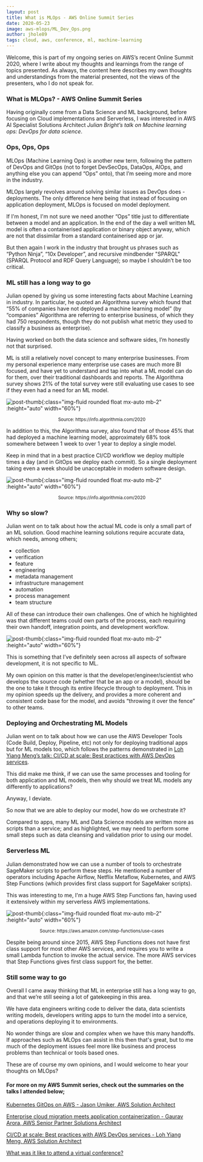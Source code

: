 ```yaml
---
layout: post
title: What is MLOps - AWS Online Summit Series
date: 2020-05-23
image: aws-mlops/ML_Dev_Ops.png
author: jhole89
tags: cloud, aws, conference, ml, machine-learning
---
```


Welcome, this is part of my ongoing series on AWS’s recent Online Summit 2020, where I write about my thoughts and
learnings from the range of topics presented. As always, the content here describes my own thoughts and understandings
from the material presented, not the views of the presenters, who I do not speak for.

### What is MLOps? - AWS Online Summit Series

Having originally come from a Data Science and ML background, before focusing on Cloud implementations and Serverless, I
was interested in AWS AI Specialist Solutions Architect *Julian Bright’s talk on Machine learning ops: DevOps for data
science*.

### Ops, Ops, Ops

MLOps (Machine Learning Ops) is another new term, following the pattern of DevOps and GitOps (not to forget DevSecOps,
DataOps, AIOps, and anything else you can append “Ops” onto), that I’m seeing more and more in the industry.

MLOps largely revolves around solving similar issues as DevOps does - deployments. The only difference here being that
instead of focusing on application deployment, MLOps is focused on model deployment.

If I'm honest, I'm not sure we need another “Ops” title just to differentiate between a model and an application. In the
end of the day a well written ML model is often a containerised application or binary object anyway, which are not that
dissimilar from a standard containerised app or jar.

But then again I work in the industry that brought us phrases such as “Python Ninja”, “10x Developer”, and recursive
mindbender "SPARQL" (SPARQL Protocol and RDF Query Language); so maybe I shouldn’t be too critical.

### ML still has a long way to go

Julian opened by giving us some interesting facts about Machine Learning in industry. In particular, he quoted an
Algorithma survey which found that “55% of companies have not deployed a machine learning model” (by “companies”
Algorithma are referring to enterprise business, of which they had 750 respondents, though they do not publish what
metric they used to classify a business as enterprise).

Having worked on both the data science and software sides, I’m honestly not that surprised.

ML is still a relatively novel concept to many enterprise businesses. From my personal experience many enterprise use
cases are much more BI focused, and have yet to understand and tap into what a ML model can do for them, over their
traditional dashboards and reports. The Algorithma survey shows 21% of the total survey were still evaluating use cases
to see if they even had a need for an ML model.

![post-thumb]({{site.baseurl}}/assets/images/blog/aws-mlops/algorithma.png){:class="img-fluid rounded float mx-auto mb-2" :height="auto" width="60%"}
<center><sup>Source: https://info.algorithmia.com/2020</sup></center>

In addition to this, the Algorithma survey, also found that of those 45% that had deployed a machine learning model,
approximately 68% took somewhere between 1 week to over 1 year to deploy a single model.

Keep in mind that in a best practice CI/CD workflow we deploy multiple times a day (and in GitOps we deploy each
commit). So a single deployment taking even a week should be unacceptable in modern software design.

![post-thumb]({{site.baseurl}}/assets/images/blog/aws-mlops/algorithma2.png){:class="img-fluid rounded float mx-auto mb-2" :height="auto" width="60%"}
<center><sup>Source: https://info.algorithmia.com/2020</sup></center>

### Why so slow?

Julian went on to talk about how the actual ML code is only a small part of an ML solution. Good machine learning
solutions require accurate data, which needs, among others; 
- collection 
- verification
- feature
- engineering
- metadata management
- infrastructure management
- automation
- process management
- team structure

All of these can introduce their own challenges. One of which he highlighted was that different teams could own parts of
the process, each requiring their own handoff, integration points, and development workflow.

![post-thumb]({{site.baseurl}}/assets/images/blog/aws-mlops/process.png){:class="img-fluid rounded float mx-auto mb-2" :height="auto" width="60%"}

This is something that I’ve definitely seen across all aspects of software development, it is not specific to ML.

My own opinion on this matter is that the developer/engineer/scientist who develops the source code (whether that be an
app or a model), should be the one to take it through its entire lifecycle through to deployment. This in my opinion
speeds up the delivery, and provides a more coherent and consistent code base for the model, and avoids “throwing it
over the fence” to other teams.

### Deploying and Orchestrating ML Models

Julian went on to talk about how we can use the AWS Developer Tools (Code Build, Deploy, Pipeline, etc) not only for
deploying traditional apps but for ML models too, which follows the patterns demonstrated in [Loh Yiang Meng’s talk:
CI/CD at scale: Best practices with AWS DevOps services]({{site.baseurl}}/2020/05/22/cicd-at-scale/).

This did make me think, if we can use the same processes and tooling for both application and ML models, then why should
we treat ML models any differently to applications?

Anyway, I deviate. 

So now that we are able to deploy our model, how do we orchestrate it?

Compared to apps, many ML and Data Science models are written more as scripts than a service; and as highlighted, we may
need to perform some small steps such as data cleansing and validation prior to using our model.

### Serverless ML

Julian demonstrated how we can use a number of tools to orchestrate SageMaker scripts to perform these steps. He
mentioned a number of operators including Apache Airflow, Netflix Metaflow, Kubernetes, and AWS Step Functions (which
provides first class support for SageMaker scripts).

This was interesting to me, I'm a huge AWS Step Functions fan, having used it extensively within my serverless AWS
implementations.

![post-thumb]({{site.baseurl}}/assets/images/blog/aws-mlops/step_func.png){:class="img-fluid rounded float mx-auto mb-2" :height="auto" width="60%"}
<center><sup>Source: https://aws.amazon.com/step-functions/use-cases</sup></center>

Despite being around since 2015, AWS Step Functions does not have first class support for most other AWS services, and
requires you to write a small Lambda function to invoke the actual service. The more AWS services that Step Functions
gives first class support for, the better.

### Still some way to go

Overall I came away thinking that ML in enterprise still has a long way to go, and that we’re still seeing a lot of
gatekeeping in this area.

We have data engineers writing code to deliver the data, data scientists writing models, developers writing apps to turn
the model into a service, and operations deploying it to environments.

No wonder things are slow and complex when we have this many handoffs. If approaches such as MLOps can assist in this
then that's great, but to me much of the deployment issues feel more like business and process problems than technical
or tools based ones.

These are of course my own opinions, and I would welcome to hear your thoughts on MLOps?

#### For more on my AWS Summit series, check out the summaries on the talks I attended below;

[Kubernetes GitOps on AWS - Jason Umiker, AWS Solution Architect]({{site.baseurl}}/2020/05/20/aws-meets-gitops/)

[Enterprise cloud migration meets application containerization - Gaurav Arora, AWS Senior Partner Solutions Architect]({{site.baseurl}}/2020/05/21/enterprise-containerization/)

[CI/CD at scale: Best practices with AWS DevOps services - Loh Yiang Meng, AWS Solution Architect]({{site.baseurl}}/2020/05/22/cicd-at-scale/)

[What was it like to attend a virtual conference?]({{site.baseurl}}/2020/05/24/virtual-conf/)

